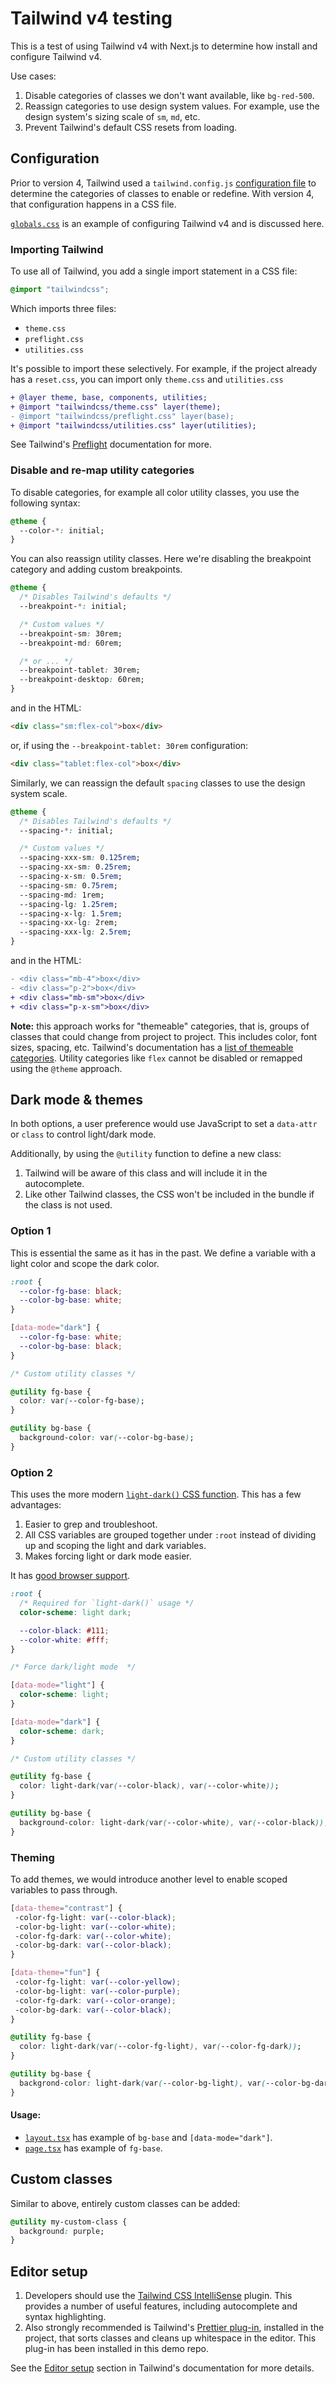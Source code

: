 # Tailwind v4 testing

This is a test of using Tailwind v4 with Next.js to determine how install and configure Tailwind v4.

Use cases:

1. Disable categories of classes we don't want available, like `bg-red-500`.
2. Reassign categories to use design system values. For example, use the design system's sizing scale of `sm`, `md`, etc.
3. Prevent Tailwind's default CSS resets from loading.

## Configuration

Prior to version 4, Tailwind used a `tailwind.config.js` [configuration file](https://v3.tailwindcss.com/docs/theme) to determine the categories of classes to enable or redefine. With version 4, that configuration happens in a CSS file.

[`globals.css`](https://github.com/genoni-studio/nextjs-tailwind-4/blob/main/src/app/globals.css) is an example of configuring Tailwind v4 and is discussed here.

### Importing Tailwind

To use all of Tailwind, you add a single import statement in a CSS file:

```css
@import "tailwindcss";
```

Which imports three files:

- `theme.css`
- `preflight.css`
- `utilities.css`

It's possible to import these selectively. For example, if the project already has a `reset.css`, you can import only `theme.css` and `utilities.css`

```diff
+ @layer theme, base, components, utilities;
+ @import "tailwindcss/theme.css" layer(theme);
- @import "tailwindcss/preflight.css" layer(base);
+ @import "tailwindcss/utilities.css" layer(utilities);
```

See Tailwind's [Preflight](https://tailwindcss.com/docs/preflight) documentation for more.

### Disable and re-map utility categories

To disable categories, for example all color utility classes, you use the following syntax:

```css
@theme {
  --color-*: initial;
}
```

You can also reassign utility classes. Here we're disabling the breakpoint category and adding custom breakpoints.

```css
@theme {
  /* Disables Tailwind's defaults */
  --breakpoint-*: initial;

  /* Custom values */
  --breakpoint-sm: 30rem;
  --breakpoint-md: 60rem;

  /* or ... */
  --breakpoint-tablet: 30rem;
  --breakpoint-desktop: 60rem;
}
```

and in the HTML:

```html
<div class="sm:flex-col">box</div>
```

or, if using the `--breakpoint-tablet: 30rem` configuration:

```html
<div class="tablet:flex-col">box</div>
```

Similarly, we can reassign the default `spacing` classes to use the design system scale.

```css
@theme {
  /* Disables Tailwind's defaults */
  --spacing-*: initial;

  /* Custom values */
  --spacing-xxx-sm: 0.125rem;
  --spacing-xx-sm: 0.25rem;
  --spacing-x-sm: 0.5rem;
  --spacing-sm: 0.75rem;
  --spacing-md: 1rem;
  --spacing-lg: 1.25rem;
  --spacing-x-lg: 1.5rem;
  --spacing-xx-lg: 2rem;
  --spacing-xxx-lg: 2.5rem;
}
```

and in the HTML:

```diff
- <div class="mb-4">box</div>
- <div class="p-2">box</div>
+ <div class="mb-sm">box</div>
+ <div class="p-x-sm">box</div>
```

**Note:** this approach works for "themeable" categories, that is, groups of classes that could change from project to project. This includes color, font sizes, spacing, etc. Tailwind's documentation has a [list of themeable categories](https://tailwindcss.com/docs/theme#theme-variable-namespaces). Utility categories like `flex` cannot be disabled or remapped using the `@theme` approach.

## Dark mode & themes

In both options, a user preference would use JavaScript to set a `data-attr` or `class` to control light/dark mode.

Additionally, by using the `@utility` function to define a new class:

1. Tailwind will be aware of this class and will include it in the autocomplete.
2. Like other Tailwind classes, the CSS won't be included in the bundle if the class is not used.

### Option 1

This is essential the same as it has in the past. We define a variable with a light color and scope the dark color.

```css
:root {
  --color-fg-base: black;
  --color-bg-base: white;
}

[data-mode="dark"] {
  --color-fg-base: white;
  --color-bg-base: black;
}

/* Custom utility classes */

@utility fg-base {
  color: var(--color-fg-base);
}

@utility bg-base {
  background-color: var(--color-bg-base);
}
```

### Option 2

This uses the more modern [`light-dark()` CSS function](https://developer.mozilla.org/en-US/docs/Web/CSS/color_value/light-dark). This has a few advantages:

1. Easier to grep and troubleshoot.
2. All CSS variables are grouped together under `:root` instead of dividing up and scoping the light and dark variables.
3. Makes forcing light or dark mode easier.

It has [good browser support](https://caniuse.com/?search=light-dark).

```css
:root {
  /* Required for `light-dark()` usage */
  color-scheme: light dark;

  --color-black: #111;
  --color-white: #fff;
}

/* Force dark/light mode  */

[data-mode="light"] {
  color-scheme: light;
}

[data-mode="dark"] {
  color-scheme: dark;
}

/* Custom utility classes */

@utility fg-base {
  color: light-dark(var(--color-black), var(--color-white));
}

@utility bg-base {
  background-color: light-dark(var(--color-white), var(--color-black));
}
```

### Theming 

To add themes, we would introduce another level to enable scoped variables to pass through.

```css
[data-theme="contrast"] {
 -color-fg-light: var(--color-black);
 -color-bg-light: var(--color-white);
 -color-fg-dark: var(--color-white);
 -color-bg-dark: var(--color-black);
}

[data-theme="fun"] {
 -color-fg-light: var(--color-yellow);
 -color-bg-light: var(--color-purple);
 -color-fg-dark: var(--color-orange);
 -color-bg-dark: var(--color-black);
}

@utility fg-base {
  color: light-dark(var(--color-fg-light), var(--color-fg-dark));
}

@utility bg-base {
  backgrond-color: light-dark(var(--color-bg-light), var(--color-bg-dark));
}
```

#### Usage:

- [`layout.tsx`](https://github.com/genoni-studio/nextjs-tailwind-4/blob/f24d377b4e661507e19c1432461eef48cba3c61a/src/app/layout.tsx#L26) has example of `bg-base` and `[data-mode="dark"]`.
- [`page.tsx`](https://github.com/genoni-studio/nextjs-tailwind-4/blob/f24d377b4e661507e19c1432461eef48cba3c61a/src/app/page.tsx#L3) has example of `fg-base`.

## Custom classes

Similar to above, entirely custom classes can be added:

```css
@utility my-custom-class {
  background: purple;
}
```

## Editor setup

1. Developers should use the [Tailwind CSS IntelliSense](https://marketplace.visualstudio.com/items?itemName=bradlc.vscode-tailwindcss) plugin. This provides a number of useful features, including autocomplete and syntax highlighting.
2. Also strongly recommended is Tailwind's [Prettier plug-in](https://github.com/tailwindlabs/prettier-plugin-tailwindcss), installed in the project, that sorts classes and cleans up whitespace in the editor. This plug-in has been installed in this demo repo.

See the [Editor setup](https://tailwindcss.com/docs/editor-setup) section in Tailwind's documentation for more details.

